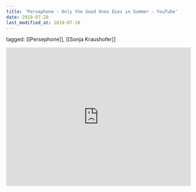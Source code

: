 ```yaml
---
title: 'Persephone - Only the Good Ones Dies in Summer - YouTube'
date: 2019-07-28
last_modified_at: 2019-07-28
---
```

tagged: [[Persephone]], [[Sonja Kraushofer]]
<iframe allow="accelerometer; autoplay; clipboard-write; encrypted-media; gyroscope; picture-in-picture" allowfullscreen="" frameborder="0" height="375" id="youtube_iframe" src="https://www.youtube.com/embed/8vq5Yxy2ZYs?feature=oembed&amp;enablejsapi=1&amp;origin=https://safe.txmblr.com&amp;wmode=opaque" width="500"></iframe>